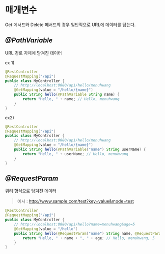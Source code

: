 # 매개변수
Get 메서드와 Delete 메서드의 경우 일반적으로 URL에 데이터를 담는다.

## _@PathVariable_
URL 경로 자체에 담겨진 데이터

ex 1)
```java
@RestController
@RequestMapping("/api")
public class MyController {
	// http://localhost:8080/api/hello/menuhwang
    @GetMapping(value = "/hello/{name}")
    public String hello(@PathVariable String name) {
        return "Hello, " + name; // Hello, menuhwang
    }
}
```

ex2)
```java
@RestController
@RequestMapping("/api")
public class MyController {
	// http://localhost:8080/api/hello/menuhwang
    @GetMapping(value = "/hello/{name}")
    public String hello(@PathVariable("name") String userName) {
        return "Hello, " + userName; // Hello, menuhwang
    }
}
```

## _@RequestParam_
쿼리 형식으로 담겨진 데이터
> 예시 : http://www.sample.com/test?key=value&mode=test


```java
@RestController
@RequestMapping("/api")
public class MyController {
	// http://localhost:8080/api/hello?name=menuhwang&age=5
    @GetMapping(value = "/hello")
    public String hello(@RequestParam("name") String name, @RequestParam("age") int age) {
        return "Hello, " + name + ", " + age; // Hello, menuhwang, 5
    }
}
```